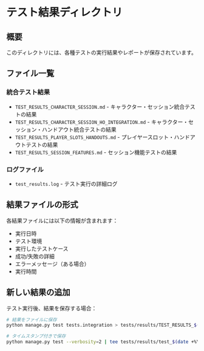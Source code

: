 # テスト結果ディレクトリ

## 概要
このディレクトリには、各種テストの実行結果やレポートが保存されています。

## ファイル一覧

### 統合テスト結果
- `TEST_RESULTS_CHARACTER_SESSION.md` - キャラクター・セッション統合テストの結果
- `TEST_RESULTS_CHARACTER_SESSION_HO_INTEGRATION.md` - キャラクター・セッション・ハンドアウト統合テストの結果
- `TEST_RESULTS_PLAYER_SLOTS_HANDOUTS.md` - プレイヤースロット・ハンドアウトテストの結果
- `TEST_RESULTS_SESSION_FEATURES.md` - セッション機能テストの結果

### ログファイル
- `test_results.log` - テスト実行の詳細ログ

## 結果ファイルの形式

各結果ファイルには以下の情報が含まれます：
- 実行日時
- テスト環境
- 実行したテストケース
- 成功/失敗の詳細
- エラーメッセージ（ある場合）
- 実行時間

## 新しい結果の追加

テスト実行後、結果を保存する場合：
```bash
# 結果をファイルに保存
python manage.py test tests.integration > tests/results/TEST_RESULTS_$(date +%Y%m%d).md

# タイムスタンプ付きで保存
python manage.py test --verbosity=2 | tee tests/results/test_$(date +%Y%m%d_%H%M%S).log
```